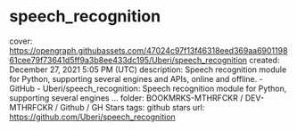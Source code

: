 # speech_recognition

cover: https://opengraph.githubassets.com/47024c97f13f46318eed369aa690119861cee79f73641d5ff9a3b8ee433dc195/Uberi/speech_recognition
created: December 27, 2021 5:05 PM (UTC)
description: Speech recognition module for Python, supporting several engines and APIs, online and offline. - GitHub - Uberi/speech_recognition: Speech recognition module for Python, supporting several engines ...
folder: BOOKMRKS-MTHRFCKR / DEV-MTHRFCKR / Github / GH Stars
tags: github stars
url: https://github.com/Uberi/speech_recognition